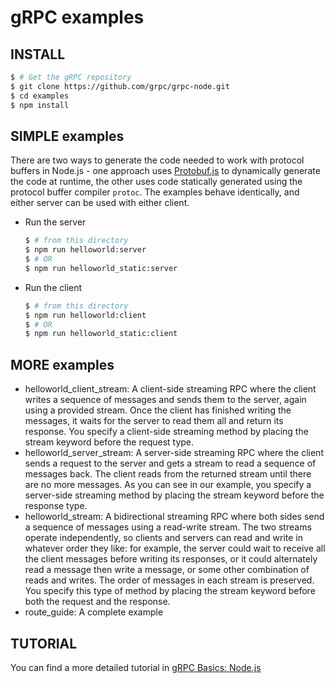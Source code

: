 gRPC examples
===========================
INSTALL
-------

   ```sh
   $ # Get the gRPC repository
   $ git clone https://github.com/grpc/grpc-node.git
   $ cd examples
   $ npm install
   ```

SIMPLE examples
-------

There are two ways to generate the code needed to work with protocol buffers in Node.js - one approach uses [Protobuf.js](https://github.com/dcodeIO/ProtoBuf.js/) to dynamically generate the code at runtime, the other uses code statically generated using the protocol buffer compiler `protoc`. The examples behave identically, and either server can be used with either client.

 - Run the server

   ```sh
   $ # from this directory
   $ npm run helloworld:server
   $ # OR
   $ npm run helloworld_static:server
   ```

 - Run the client

   ```sh
   $ # from this directory
   $ npm run helloworld:client
   $ # OR
   $ npm run helloworld_static:client
   ```

MORE examples
----
- helloworld_client_stream: A client-side streaming RPC where the client writes a sequence of messages and sends them to the server, again using a provided stream. Once the client has finished writing the messages, it waits for the server to read them all and return its response. You specify a client-side streaming method by placing the stream keyword before the request type.
- helloworld_server_stream: A server-side streaming RPC where the client sends a request to the server and gets a stream to read a sequence of messages back. The client reads from the returned stream until there are no more messages. As you can see in our example, you specify a server-side streaming method by placing the stream keyword before the response type.
- helloworld_stream: A bidirectional streaming RPC where both sides send a sequence of messages using a read-write stream. The two streams operate independently, so clients and servers can read and write in whatever order they like: for example, the server could wait to receive all the client messages before writing its responses, or it could alternately read a message then write a message, or some other combination of reads and writes. The order of messages in each stream is preserved. You specify this type of method by placing the stream keyword before both the request and the response.
- route_guide: A complete example



TUTORIAL
--------
You can find a more detailed tutorial in [gRPC Basics: Node.js][]

[Install gRPC Node]:../../src/node
[gRPC Basics: Node.js]:https://grpc.io/docs/languages/node/basics
